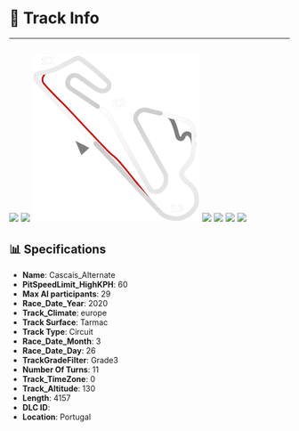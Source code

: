 # 🏁 Track Info

---
![](image_1.jpg)
![](image_2.jpg)
![](image_3.jpg)
![](image_4.jpg)
![](image_5.jpg)
![](image_6.jpg)
![](image_7.jpg)
---

## 📊 Specifications

- **Name**: Cascais_Alternate
- **PitSpeedLimit_HighKPH**: 60
- **Max AI participants**: 29
- **Race_Date_Year**: 2020
- **Track_Climate**: europe
- **Track Surface**: Tarmac
- **Track Type**: Circuit
- **Race_Date_Month**: 3
- **Race_Date_Day**: 26
- **TrackGradeFilter**: Grade3
- **Number Of Turns**: 11
- **Track_TimeZone**: 0
- **Track_Altitude**: 130
- **Length**: 4157
- **DLC ID**: 
- **Location**: Portugal

